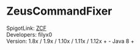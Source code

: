 # ZeusCommandFixer

SpigotLink: [ZCF](https://www.spigotmc.org/resources/zeuscommandfixer.107830/)<br>
Developers: filyx0<br>
Version: 1.8x / 1.9x / 1.10x / 1.11x / 1.12x + - Java 8 +
